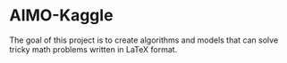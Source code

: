 # AIMO-Kaggle
The goal of this project is to create algorithms and models that can solve tricky math problems written in LaTeX format.
